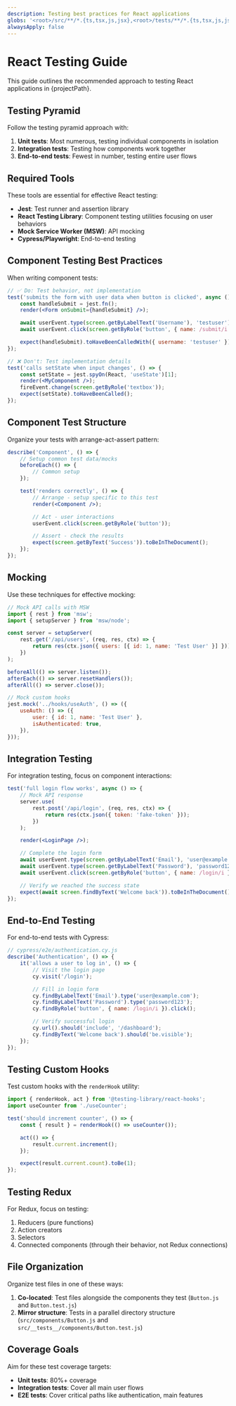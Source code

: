 ```yaml
---
description: Testing best practices for React applications
globs: '<root>/src/**/*.{ts,tsx,js,jsx},<root>/tests/**/*.{ts,tsx,js,jsx}'
alwaysApply: false
---
```


# React Testing Guide

This guide outlines the recommended approach to testing React applications in {projectPath}.

## Testing Pyramid

Follow the testing pyramid approach with:

1. **Unit tests**: Most numerous, testing individual components in isolation
2. **Integration tests**: Testing how components work together
3. **End-to-end tests**: Fewest in number, testing entire user flows

## Required Tools

These tools are essential for effective React testing:

-   **Jest**: Test runner and assertion library
-   **React Testing Library**: Component testing utilities focusing on user behaviors
-   **Mock Service Worker (MSW)**: API mocking
-   **Cypress/Playwright**: End-to-end testing

## Component Testing Best Practices

When writing component tests:

```jsx
// ✅ Do: Test behavior, not implementation
test('submits the form with user data when button is clicked', async () => {
	const handleSubmit = jest.fn();
	render(<Form onSubmit={handleSubmit} />);

	await userEvent.type(screen.getByLabelText('Username'), 'testuser');
	await userEvent.click(screen.getByRole('button', { name: /submit/i }));

	expect(handleSubmit).toHaveBeenCalledWith({ username: 'testuser' });
});

// ❌ Don't: Test implementation details
test('calls setState when input changes', () => {
	const setState = jest.spyOn(React, 'useState')[1];
	render(<MyComponent />);
	fireEvent.change(screen.getByRole('textbox'));
	expect(setState).toHaveBeenCalled();
});
```

## Component Test Structure

Organize your tests with arrange-act-assert pattern:

```jsx
describe('Component', () => {
	// Setup common test data/mocks
	beforeEach(() => {
		// Common setup
	});

	test('renders correctly', () => {
		// Arrange - setup specific to this test
		render(<Component />);

		// Act - user interactions
		userEvent.click(screen.getByRole('button'));

		// Assert - check the results
		expect(screen.getByText('Success')).toBeInTheDocument();
	});
});
```

## Mocking

Use these techniques for effective mocking:

```jsx
// Mock API calls with MSW
import { rest } from 'msw';
import { setupServer } from 'msw/node';

const server = setupServer(
	rest.get('/api/users', (req, res, ctx) => {
		return res(ctx.json({ users: [{ id: 1, name: 'Test User' }] }));
	})
);

beforeAll(() => server.listen());
afterEach(() => server.resetHandlers());
afterAll(() => server.close());

// Mock custom hooks
jest.mock('../hooks/useAuth', () => ({
	useAuth: () => ({
		user: { id: 1, name: 'Test User' },
		isAuthenticated: true,
	}),
}));
```

## Integration Testing

For integration testing, focus on component interactions:

```jsx
test('full login flow works', async () => {
	// Mock API response
	server.use(
		rest.post('/api/login', (req, res, ctx) => {
			return res(ctx.json({ token: 'fake-token' }));
		})
	);

	render(<LoginPage />);

	// Complete the login form
	await userEvent.type(screen.getByLabelText('Email'), 'user@example.com');
	await userEvent.type(screen.getByLabelText('Password'), 'password123');
	await userEvent.click(screen.getByRole('button', { name: /login/i }));

	// Verify we reached the success state
	expect(await screen.findByText('Welcome back')).toBeInTheDocument();
});
```

## End-to-End Testing

For end-to-end tests with Cypress:

```js
// cypress/e2e/authentication.cy.js
describe('Authentication', () => {
	it('allows a user to log in', () => {
		// Visit the login page
		cy.visit('/login');

		// Fill in login form
		cy.findByLabelText('Email').type('user@example.com');
		cy.findByLabelText('Password').type('password123');
		cy.findByRole('button', { name: /login/i }).click();

		// Verify successful login
		cy.url().should('include', '/dashboard');
		cy.findByText('Welcome back').should('be.visible');
	});
});
```

## Testing Custom Hooks

Test custom hooks with the `renderHook` utility:

```jsx
import { renderHook, act } from '@testing-library/react-hooks';
import useCounter from './useCounter';

test('should increment counter', () => {
	const { result } = renderHook(() => useCounter());

	act(() => {
		result.current.increment();
	});

	expect(result.current.count).toBe(1);
});
```

## Testing Redux

For Redux, focus on testing:

1. Reducers (pure functions)
2. Action creators
3. Selectors
4. Connected components (through their behavior, not Redux connections)

## File Organization

Organize test files in one of these ways:

1. **Co-located**: Test files alongside the components they test (`Button.js` and `Button.test.js`)
2. **Mirror structure**: Tests in a parallel directory structure (`src/components/Button.js` and `src/__tests__/components/Button.test.js`)

## Coverage Goals

Aim for these test coverage targets:

-   **Unit tests**: 80%+ coverage
-   **Integration tests**: Cover all main user flows
-   **E2E tests**: Cover critical paths like authentication, main features

